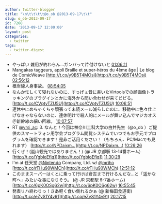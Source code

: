 ```yaml
---
author: twitter-blogger
title: "\n\t\t\t\t@o_ob @2013-09-17\t\t"
slug: o_ob-2013-09-17
id: 7268
date: '2013-09-17 12:00:00'
layout: post
categories:
  - twitter
tags:
  - twitter-digest
---
```


*   やっばい 雑用が終わらん…ガンバって片付けないと [01:06:11](http://twitter.com/o_ob/statuses/379637344917143552)
*   Mangakas taggeurs, appli Braille et super-héros du 4ème âge | Le blog de ComicWeave [http://t.co/y9B5T4MOsi](http://t.co/y9B5T4MOsi) [02:56:12](http://twitter.com/o_ob/statuses/379665033514745856)
*   根岸線人身事故。 [08:54:05](http://twitter.com/o_ob/statuses/379755098332622849)
*   なんか忙しくて寝れないのに、すっげぇ昔に書いたVirtoolsでの顔画像トラッキングのプラグインとかに海外から問い合わせが来てビビる。 [http://t.co/CVptvTZU5U](http://t.co/CVptvTZU5U) [10:06:51](http://twitter.com/o_ob/statuses/379773412148666369)
*   連休中にめちゃくちゃ頑張って未読メール減らしたのに、移動中に色々仕上げなきゃならないのに、連休明けで殺人的にメールが舞い込んでマジカオス＠新幹線の細い回線。 [10:07:57](http://twitter.com/o_ob/statuses/379773685814394880)
*   RT [@vrsj_ac](http://twitter.com/vrsj_ac): 3\. なんと！今回は神奈川工科大学の白井先生（@o_ob ）ご提供のスマートフォン用学会プログラム閲覧システムでいつでもお手元でプログラムを確認できます！是非ご活用ください！（もちろん、PC/Macでも見れます） [http://t.co/NPDaixm…](http://t.co/NPDaixm…) [10:26:26](http://twitter.com/o_ob/statuses/379778336987164672)
*   行くぜ！(嵐山観光ではありません！) (@ JR 京都駅 13-14番ホーム) [http://t.co/YgbloEflq1](http://t.co/YgbloEflq1) [11:30:28](http://twitter.com/o_ob/statuses/379794452254302208)
*   I'm at 任天堂 [@Nintendo](http://twitter.com/Nintendo) Company, Ltd. w/ [@mriho](http://twitter.com/mriho) [http://t.co/rTHu90WMCh](http://t.co/rTHu90WMCh) [12:51:12](http://twitter.com/o_ob/statuses/379814768716304384)
*   このままスーパーはくとに乗って行けば倉吉まで行けるんだな...と「遥かな町へ」みたいな事になりそう。 (@ JR 京都駅 6-7番ホーム) [http://t.co/6pK0OSg62w](http://t.co/6pK0OSg62w) [16:55:45](http://twitter.com/o_ob/statuses/379876315228561408)
*   発表リハ終わりっ！さあ軽く食い倒れるかぁ (@ 新梅田食道街) [http://t.co/eZyS1Y4v91](http://t.co/eZyS1Y4v91) [20:17:15](http://twitter.com/o_ob/statuses/379927021302054912)